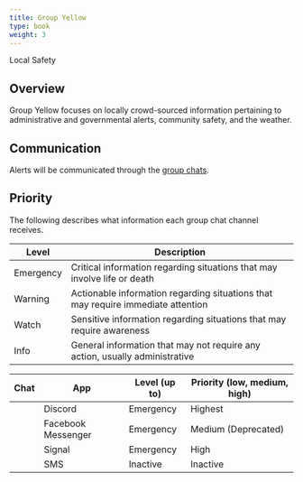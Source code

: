 ```yaml
---
title: Group Yellow
type: book
weight: 3
---
```


Local Safety

## Overview

Group Yellow focuses on locally crowd-sourced information pertaining to administrative and governmental alerts, community safety, and the weather.

## Communication

Alerts will be communicated through the [group chats](/about/groups/#group-chats).

## Priority

The following describes what information each group chat channel receives.

| Level     | Description                                                                      |
| --------- | -------------------------------------------------------------------------------- |
| Emergency | Critical information regarding situations that may involve life or death         |
| Warning   | Actionable information regarding situations that may require immediate attention |
| Watch     | Sensitive information regarding situations that may require awareness            |
| Info      | General information that may not require any action, usually administrative      |

| Chat                                      | App                | Level (up to) | Priority (low, medium, high) |
| ----------------------------------------- | ------------------ | ------------- | ---------------------------- |
| <i class="fab fa-discord"></i>            | Discord            | Emergency     | Highest                      |
| <i class="fab fa-facebook-messenger"></i> | Facebook Messenger | Emergency     | Medium (Deprecated)          |
| <i class="fas fa-signal"></i>             | Signal             | Emergency     | High                         |
| <i class="fas fa-sms"></i>                | SMS                | Inactive      | Inactive                     |
